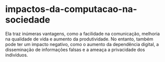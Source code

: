# impactos-da-computacao-na-sociedade
Ela traz inúmeras vantagens, como a facilidade na comunicação, melhoria na qualidade de vida e aumento da produtividade. No entanto, também pode ter um impacto negativo, como o aumento da dependência digital, a disseminação de informações falsas e a ameaça a privacidade dos indivíduos.
